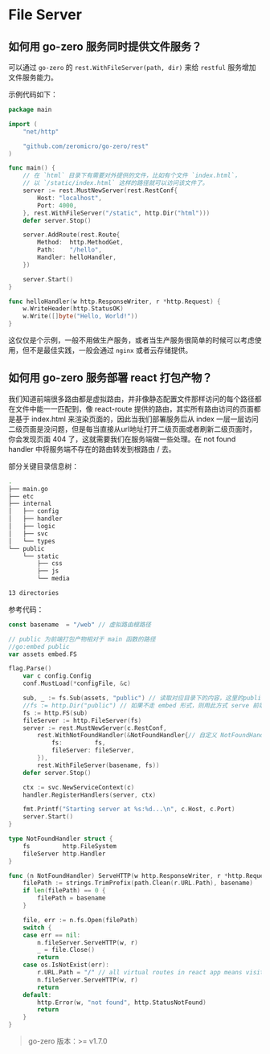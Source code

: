 # File Server

## 如何用 go-zero 服务同时提供文件服务？

可以通过 `go-zero` 的 `rest.WithFileServer(path, dir)` 来给 `restful` 服务增加文件服务能力。

示例代码如下：

```go
package main

import (
	"net/http"

	"github.com/zeromicro/go-zero/rest"
)

func main() {
    // 在 `html` 目录下有需要对外提供的文件，比如有个文件 `index.html`，
    // 以 `/static/index.html` 这样的路径就可以访问该文件了。
	server := rest.MustNewServer(rest.RestConf{
		Host: "localhost",
		Port: 4000,
	}, rest.WithFileServer("/static", http.Dir("html")))
	defer server.Stop()

	server.AddRoute(rest.Route{
		Method:  http.MethodGet,
		Path:    "/hello",
		Handler: helloHandler,
	})

	server.Start()
}

func helloHandler(w http.ResponseWriter, r *http.Request) {
	w.WriteHeader(http.StatusOK)
	w.Write([]byte("Hello, World!"))
}
```

这仅仅是个示例，一般不用做生产服务，或者当生产服务很简单的时候可以考虑使用，但不是最佳实践，一般会通过 `nginx` 或者云存储提供。

## 如何用 go-zero 服务部署 react 打包产物？

我们知道前端很多路由都是虚拟路由，并非像静态配置文件那样访问的每个路径都在文件中能一一匹配到，像 react-route
提供的路由，其实所有路由访问的页面都是基于 index.html 来渲染页面的，因此当我们部署服务后从 index
一层一层访问二级页面是没问题，但是每当直接从url地址打开二级页面或者刷新二级页面时，你会发现页面 404 了，这就需要我们在服务端做一些处理。在
not found handler 中将服务端不存在的路由转发到根路由 / 去。

部分关键目录信息树：

```bash
.
├── main.go
├── etc
├── internal
│   ├── config
│   ├── handler
│   ├── logic
│   ├── svc
│   └── types
└── public
    └── static
        ├── css
        ├── js
        └── media

13 directories

```

参考代码：

```go
const basename  = "/web" // 虚拟路由根路径

// public 为前端打包产物相对于 main 函数的路径
//go:embed public
var assets embed.FS

flag.Parse()
	var c config.Config
	conf.MustLoad(*configFile, &c)

	sub, _ := fs.Sub(assets, "public") // 读取对应目录下的内容，这里的public和上面embed目录（单目录，并非完整路径）对应
	//fs := http.Dir("public") // 如果不走 embed 形式，则用此方式 serve 前端目录，然后注释下一行代码即可。
	fs := http.FS(sub)
	fileServer := http.FileServer(fs)
	server := rest.MustNewServer(c.RestConf,
		rest.WithNotFoundHandler(&NotFoundHandler{// 自定义 NotFoundHandler，对虚拟路由做处理
			fs:         fs,
			fileServer: fileServer,
		}),
		rest.WithFileServer(basename, fs))
	defer server.Stop()

	ctx := svc.NewServiceContext(c)
	handler.RegisterHandlers(server, ctx)

	fmt.Printf("Starting server at %s:%d...\n", c.Host, c.Port)
	server.Start()
}

type NotFoundHandler struct {
	fs         http.FileSystem
	fileServer http.Handler
}

func (n NotFoundHandler) ServeHTTP(w http.ResponseWriter, r *http.Request) {
	filePath := strings.TrimPrefix(path.Clean(r.URL.Path), basename)
	if len(filePath) == 0 {
		filePath = basename
	}

	file, err := n.fs.Open(filePath)
	switch {
	case err == nil:
		n.fileServer.ServeHTTP(w, r)
		_ = file.Close()
		return
	case os.IsNotExist(err):
		r.URL.Path = "/" // all virtual routes in react app means visit index.html
		n.fileServer.ServeHTTP(w, r)
		return
	default:
		http.Error(w, "not found", http.StatusNotFound)
		return
	}
}
```

> go-zero 版本：>= v1.7.0
